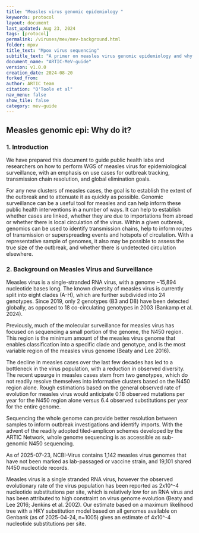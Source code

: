 ```yaml
---
title: "Measles virus genomic epidemiology "
keywords: protocol
layout: document
last_updated: Aug 23, 2024
tags: [protocol] 
permalink: /viruses/mev/mev-background.html
folder: mpxv
title_text: "Mpox virus sequencing"
subtitle_text: "A primer on measles virus genomic epidemiology and why we do it"
document_name: "ARTIC-MeV-guide"
version: v1.0.0
creation_date: 2024-08-20
forked_from: 
author: ARTIC team
citation: "O'Toole et al"
nav_menu: false
show_tile: false
category: mev-guide
---
```


## Measles genomic epi: Why do it?

### 1. Introduction
We have prepared this document to guide public health labs and researchers on how to perform WGS of measles virus for epidemiological surveillance, with an emphasis on use cases for outbreak tracking, transmission chain resolution, and global elimination goals.

For any new clusters of measles cases, the goal is to establish the extent of the outbreak and to attenuate it as quickly as possible. Genomic surveillance can be a useful tool for measles and can help inform these public health interventions in a number of ways. It can help to establish whether cases are linked, whether they are due to importations from abroad or whether there is local circulation of the virus. Within a given outbreak, genomics can be used to identify transmission chains, help to inform routes of transmission or superspreading events and hotspots of circulation. With a representative sample of genomes, it also may be possible to assess the true size of the outbreak, and whether there is undetected circulation elsewhere. 

### 2. Background on Measles Virus and Surveillance
Measles virus is a single-stranded RNA virus, with a genome ~15,894 nucleotide bases long. The known diversity of measles virus is currently split into eight clades (A-H), which are further subdivided into 24 genotypes. Since 2019, only 2 genotypes (B3 and D8) have been detected globally, as opposed to 18 co-circulating genotypes in 2003 (Bankamp et al. 2024). 


Previously, much of the molecular surveillance for measles virus has focused on sequencing a small portion of the genome, the N450 region. This region is the minimum amount of the measles virus genome that enables classification into a specific clade and genotype, and is the most variable region of the measles virus genome (Beaty and Lee 2016).


The decline in measles cases over the last few decades has led to a bottleneck in the virus population, with a reduction in observed diversity. The recent upsurge in measles cases stem from two genotypes,  which do not readily resolve themselves into informative clusters based on the N450 region alone. Rough estimations based on the general observed rate of evolution for measles virus would anticipate 0.18 observed mutations per year for the N450 region alone versus 6.4 observed substitutions per year for the entire genome. 


Sequencing the whole genome can provide better resolution between samples to inform outbreak investigations and identify imports. With the advent of the readily adopted tiled-amplicon schemes developed by the ARTIC Network, whole genome sequencing is as accessible as sub-genomic N450 sequencing. 


As of 2025-07-23, NCBI-Virus contains 1,142 measles virus genomes that have not been marked as lab-passaged or vaccine strain, and 19,101 shared N450 nucleotide records.

Measles virus is a single stranded RNA virus, however the observed evolutionary rate of the virus population has been reported as 2x10^-4 nucleotide substitutions per site, which is relatively low for an RNA virus and has been attributed to high constraint on virus genome evolution (Beaty and Lee 2016; Jenkins et al. 2002). Our estimate based on a maximum likelihood tree with a HKY substitution model based on all genomes available on Genbank (as of 2025-04-24, n=1005) gives an estimate of 4x10^-4 nucleotide substitutions per site. 